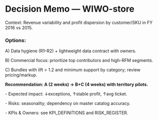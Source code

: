# Decision Memo — WIWO-store

Context: Revenue variability and profit dispersion by customer/SKU in FY 2016 vs 2015\.

### Options:

A) Data hygiene (R1–R2) \+ lightweight data contract with owners.

B) Commercial focus: prioritize top contributors and high-RFM segments.

C) Bundles with lift \> 1.2 and minimum support by category; review pricing/markup.

**Recommendation: A (2 weeks) → B+C (4 weeks) with territory pilots.**

\- Expected impact: ↓exceptions, ↑stable profit, ↑avg ticket.

\- Risks: seasonality; dependency on master catalog accuracy.

\- KPIs & Owners: see KPI\_DEFINITIONS and RISK\_REGISTER.
